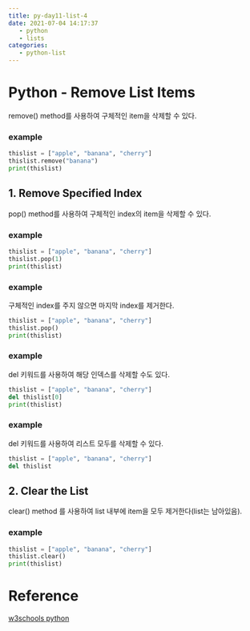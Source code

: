 ```yaml
---
title: py-day11-list-4
date: 2021-07-04 14:17:37
   - python 
   - lists
categories: 
   - python-list
---
```


# Python - Remove List Items
remove() method를 사용하여 구체적인 item을 삭제할 수 있다. 

### example
``` python
thislist = ["apple", "banana", "cherry"]
thislist.remove("banana")
print(thislist)
```

## 1. Remove Specified Index
pop() method를 사용하여 구체적인 index의 item을 삭제할 수 있다. 

### example
``` python
thislist = ["apple", "banana", "cherry"]
thislist.pop(1)
print(thislist)
```

### example
구체적인 index를 주지 않으면 마지막 index를 제거한다.
``` python
thislist = ["apple", "banana", "cherry"]
thislist.pop()
print(thislist)
```

### example
del 키워드를 사용하여 해당 인덱스를 삭제할 수도 있다.
``` python
thislist = ["apple", "banana", "cherry"]
del thislist[0]
print(thislist)
```

### example
del 키워드를 사용하여 리스트 모두를 삭제할 수 있다.
``` python
thislist = ["apple", "banana", "cherry"]
del thislist
```

## 2. Clear the List
clear() method 를 사용하여 list 내부에 item을 모두 제거한다(list는 남아있음).

### example
``` python
thislist = ["apple", "banana", "cherry"]
thislist.clear()
print(thislist)
```

# Reference
[w3schools python](https://www.w3schools.com/python)